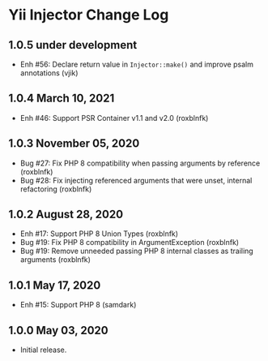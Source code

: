 # Yii Injector Change Log

## 1.0.5 under development

- Enh #56: Declare return value in `Injector::make()` and improve psalm annotations (vjik)

## 1.0.4 March 10, 2021

- Enh #46: Support PSR Container v1.1 and v2.0 (roxblnfk)

## 1.0.3 November 05, 2020

- Bug #27: Fix PHP 8 compatibility when passing arguments by reference (roxblnfk)
- Bug #28: Fix injecting referenced arguments that were unset, internal refactoring (roxblnfk)

## 1.0.2 August 28, 2020

- Enh #17: Support PHP 8 Union Types (roxblnfk)
- Bug #19: Fix PHP 8 compatibility in ArgumentException (roxblnfk)
- Bug #19: Remove unneeded passing PHP 8 internal classes as trailing arguments (roxblnfk)

## 1.0.1 May 17, 2020

- Enh #15: Support PHP 8 (samdark)

## 1.0.0 May 03, 2020

- Initial release.
